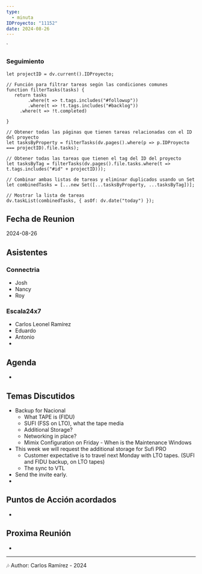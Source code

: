 ```yaml
---
type:
  - minuta
IDProyecto: "11152"
date: 2024-08-26
---
```

`

### Seguimiento

```dataviewjs
let projectID = dv.current().IDProyecto;

// Función para filtrar tareas según las condiciones comunes
function filterTasks(tasks) {
   return tasks
        .where(t => t.tags.includes("#followup"))
        .where(t => !t.tags.includes("#backlog"))
     .where(t => !t.completed)
        
}

// Obtener todas las páginas que tienen tareas relacionadas con el ID del proyecto
let tasksByProperty = filterTasks(dv.pages().where(p => p.IDProyecto === projectID).file.tasks);

// Obtener todas las tareas que tienen el tag del ID del proyecto
let tasksByTag = filterTasks(dv.pages().file.tasks.where(t => t.tags.includes("#id" + projectID)));

// Combinar ambas listas de tareas y eliminar duplicados usando un Set
let combinedTasks = [...new Set([...tasksByProperty, ...tasksByTag])];

// Mostrar la lista de tareas
dv.taskList(combinedTasks, { asOf: dv.date("today") });
 ```
## Fecha de Reunion
2024-08-26

## Asistentes

### Connectria
* Josh
* Nancy
* Roy
### Escala24x7
- Carlos Leonel Ramírez
-  Eduardo
- Antonio
- 

## Agenda
* 
## Temas Discutidos
*  Backup for Nacional 
	* What TAPE is (FIDU)
	* SUFI (FSS on LTO), what the tape media
	* Additional Storage?
	* Networking in place?
	* Mimix Configuration on Friday - When is the Maintenance Windows
* This week we will request the additional storage for Sufi PRO
	* Customer expectative is to travel next Monday with LTO tapes. (SUFI and FIDU backup, on LTO tapes)
	* The sync to VTL
* Send the invite early.
* 

## Puntos de Acción acordados
- 

## Proxima Reunión
*   

---
🎶
Author: Carlos Ramírez - 2024
